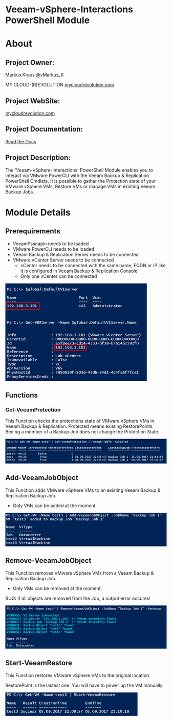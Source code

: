 Veeam-vSphere-Interactions PowerShell Module
=============

# About

## Project Owner:

Markus Kraus [@vMarkus_K](https://twitter.com/vMarkus_K)

MY CLOUD-(R)EVOLUTION [mycloudrevolution.com](http://mycloudrevolution.com/)

## Project WebSite:

[mycloudrevolution.com](http://mycloudrevolution.com/)

## Project Documentation:

[Read the Docs](http://readthedocs.io/)

## Project Description:

The 'Veeam-vSphere-Interactions' PowerShell Module enables you to interact via VMware PowerCLI with the Veeam Backup & Replication PowerShell Cmdlets.
It is possible to gather the Protection state of your VMware vSphere VMs, Restore VMs or manage VMs in existing Veeam Backup Jobs.

# Module Details

## Prerequirements

* VeeamPssnapin needs to be loaded
* VMware PowerCLI needs to be loaded
* Veeam Backup & Replication Server needs to be connected
* VMware vCenter Server needs to be connected
    * vCenter needs to be connected with the same name, FQDN or IP like it is configured in Veeam Backup & Replication Console
    * Only one vCenter can be connected

![vCenter](/media/vCenter.png)
## Functions

### Get-VeeamProtection

This Function checks the protections state of VMware vSphere VMs in Veeam Backup & Replication.
Protected means existing RestorePoints. Beeing a member of a Backup Job does not change the Protection State.

![Get-VeeamProtection](/media/Get-VeeamProtection.png)

## Add-VeeamJobObject

This Function adds VMware vSphere VMs to an existing Veeam Backup & Replication Backup Job.

* Only VMs can be added at the moment.


![Add-VeeamJobObject](/media/Add-VeeamJobObject.png)

## Remove-VeeamJobObject

This Function removes VMware vSphere VMs from a Veeam Backup & Replication Backup Job.

* Only VMs can be removed at the moment.

BUG: If all objects are removed from the Job, a output error occures!


![Remove-VeeamJobObject](/media/Remove-VeeamJobObject.png)

## Start-VeeamRestore

This Function restores VMware vSphere VMs to the original location.

RestorePoint is the lastest one. You will have to power up the VM manually.


![Start-VeeamRestore](/media/Start-VeeamRestore.png)

